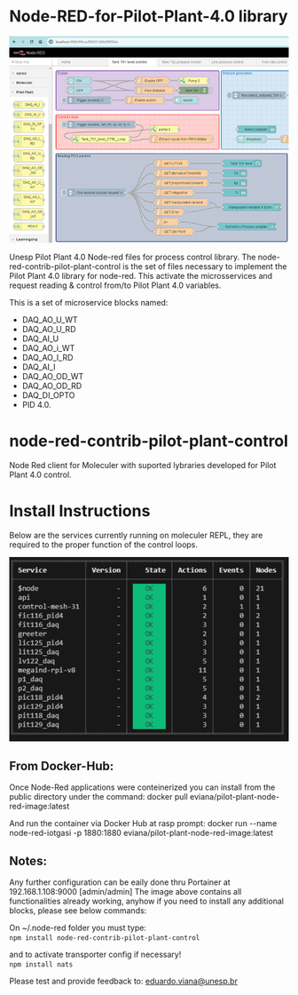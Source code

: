 # Node-RED-for-Pilot-Plant-4.0 library  
<p align="center">
 <img src="src/docs/Node-RED-overview.png" />
</p> 
Unesp Pilot Plant 4.0 Node-red files for process control library.   
The node-red-contrib-pilot-plant-control is the set of files necessary to implement the Pilot Plant 4.0 library for node-red.   
This activate the microsservices and request reading & control from/to Pilot Plant 4.0 variables.   

This is a set of microservice blocks named:      
- DAQ_AO_U_WT
- DAQ_AO_U_RD  
- DAQ_AI_U 
- DAQ_AO_i_WT   
- DAQ_AO_I_RD   
- DAQ_AI_I
- DAQ_AO_OD_WT  
- DAQ_AO_OD_RD   
- DAQ_DI_OPTO  
- PID 4.0.   

# node-red-contrib-pilot-plant-control 

Node Red client for Moleculer with suported lybraries developed for Pilot Plant 4.0 control.   

# Install Instructions

Below are the services currently running on moleculer REPL, they are required to the proper function of the control loops.
<p align="center">
 <img src="src/moleculer_services.png" />
</p>

## From Docker-Hub:

Once Node-Red applications were conteinerized you can install from the public directory under the command:
      docker pull eviana/pilot-plant-node-red-image:latest

And run the container via Docker Hub at rasp prompt:
      docker run --name node-red-iotgasi -p 1880:1880 eviana/pilot-plant-node-red-image:latest

## Notes: 
Any further configuration can be eaily done thru Portainer at 192.168.1.108:9000 [admin/admin]
The image above contains all functionalities already working, anyhow if you need to install any additional blocks, please see below commands:

On ~/.node-red folder you must type:   
```npm install node-red-contrib-pilot-plant-control```   

and to activate transporter config if necessary!  
```npm install nats```   

Please test and provide feedback to: eduardo.viana@unesp.br  